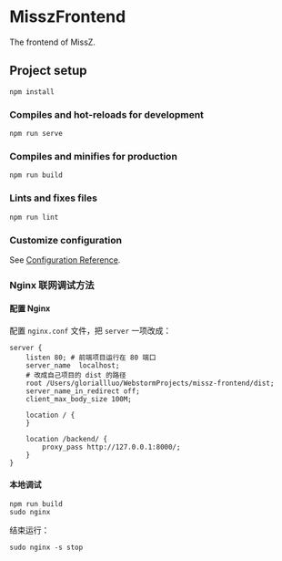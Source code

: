 # MisszFrontend

The frontend of MissZ.



## Project setup

```
npm install
```

### Compiles and hot-reloads for development
```
npm run serve
```

### Compiles and minifies for production
```
npm run build
```

### Lints and fixes files
```
npm run lint
```

### Customize configuration
See [Configuration Reference](https://cli.vuejs.org/config/).



### Nginx 联网调试方法

#### 配置 Nginx

配置 `nginx.conf` 文件，把 `server` 一项改成：

```
server {
	listen 80; # 前端项目运行在 80 端口
	server_name  localhost;
	# 改成自己项目的 dist 的路径
	root /Users/gloriallluo/WebstormProjects/missz-frontend/dist;
	server_name_in_redirect off;
	client_max_body_size 100M;

	location / {
	}

	location /backend/ {
		proxy_pass http://127.0.0.1:8000/;
	}
}
```



#### 本地调试

```shell
npm run build
sudo nginx
```

结束运行：

```shell
sudo nginx -s stop
```

